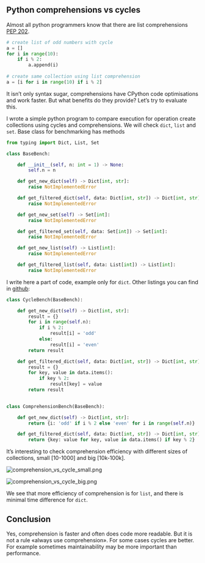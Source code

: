 ## Python comprehensions vs cycles

Almost all python programmers know that there are list comprehensions [PEP 202](https://www.python.org/dev/peps/pep-0202/).

```python
# create list of odd numbers with cycle
a = []
for i in range(10):
    if i % 2:
        a.append(i)
    
# create same collection using list comprehension
a = [i for i in range(10) if i % 2]
```

It isn’t only syntax sugar, comprehensions have CPython code optimisations and work faster. But what benefits do they provide? Let’s try to evaluate this.

I wrote a simple python program to compare execution for operation create collections using cycles and comprehensions. We will check `dict`, `list` and `set`. Base class for benchmarking has methods

```python
from typing import Dict, List, Set

class BaseBench:

    def __init__(self, n: int = 1) -> None:
        self.n = n

    def get_new_dict(self) -> Dict[int, str]:
        raise NotImplementedError

    def get_filtered_dict(self, data: Dict[int, str]) -> Dict[int, str]:
        raise NotImplementedError

    def get_new_set(self) -> Set[int]:
        raise NotImplementedError

    def get_filtered_set(self, data: Set[int]) -> Set[int]:
        raise NotImplementedError

    def get_new_list(self) -> List[int]:
        raise NotImplementedError

    def get_filtered_list(self, data: List[int]) -> List[int]:
        raise NotImplementedError
```

I write here a part of code, example only for `dict`. Other listings you can find in [github](https://github.com/z0rr0/blog/blob/main/posts/comprehensions-vs-cycles/comprehensions-vs-cycles.py):

```python
class CycleBench(BaseBench):

    def get_new_dict(self) -> Dict[int, str]:
        result = {}
        for i in range(self.n):
            if i % 2:
                result[i] = 'odd'
            else:
                result[i] = 'even'
        return result

    def get_filtered_dict(self, data: Dict[int, str]) -> Dict[int, str]:
        result = {}
        for key, value in data.items():
            if key % 2:
                result[key] = value
        return result
    

class ComprehensionBench(BaseBench):

    def get_new_dict(self) -> Dict[int, str]:
        return {i: 'odd' if i % 2 else 'even' for i in range(self.n)}

    def get_filtered_dict(self, data: Dict[int, str]) -> Dict[int, str]:
        return {key: value for key, value in data.items() if key % 2}
```

It’s interesting to check comprehension efficiency with different sizes of collections, small [10-1000] and big [10k-100k].


![comprehension_vs_cycle_small.png](https://cdn.hashnode.com/res/hashnode/image/upload/v1630440985004/lPtbPxeC0.png)

![comprehension_vs_cycle_big.png](https://cdn.hashnode.com/res/hashnode/image/upload/v1630440999006/7ZC-kzC7y.png)

We see that more efficiency of comprehension is for `list`, and there is minimal time difference for `dict`.

## Conclusion

Yes, comprehension is faster and often does code more readable. But it is not a rule «always use comprehension». For some cases cycles are better. For example sometimes maintainability may be more important than performance.